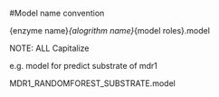 #Model name convention

{enzyme name}_{alogrithm name}_{model roles}.model

NOTE: ALL Capitalize

e.g. model for predict substrate of mdr1

MDR1_RANDOMFOREST_SUBSTRATE.model
